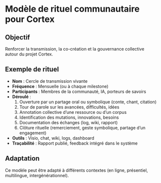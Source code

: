 # Modèle de rituel communautaire pour Cortex

## Objectif
Renforcer la transmission, la co-création et la gouvernance collective autour du projet Cortex.

## Exemple de rituel
- **Nom** : Cercle de transmission vivante
- **Fréquence** : Mensuelle (ou à chaque milestone)
- **Participants** : Membres de la communauté, IA, porteurs de savoirs
- **Déroulé** :
  1. Ouverture par un partage oral ou symbolique (conte, chant, citation)
  2. Tour de parole sur les avancées, difficultés, idées
  3. Annotation collective d’une ressource ou d’un corpus
  4. Identification des mutations, innovations, besoins
  5. Documentation des échanges (log, wiki, rapport)
  6. Clôture rituelle (remerciement, geste symbolique, partage d’un engagement)
- **Outils** : Visio, chat, wiki, logs, dashboard
- **Traçabilité** : Rapport publié, feedback intégré dans le système

## Adaptation
Ce modèle peut être adapté à différents contextes (en ligne, présentiel, multilingue, intergénérationnel).
